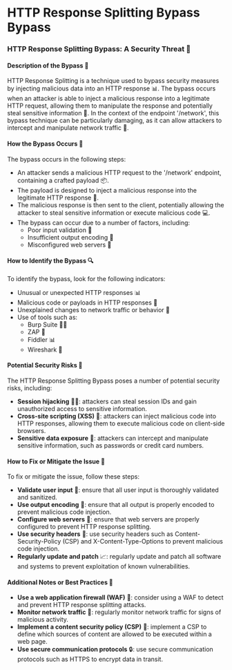 # HTTP Response Splitting Bypass Bypass

### HTTP Response Splitting Bypass: A Security Threat 🚨
#### Description of the Bypass 📝
HTTP Response Splitting is a technique used to bypass security measures by injecting malicious data into an HTTP response 📊. The bypass occurs when an attacker is able to inject a malicious response into a legitimate HTTP request, allowing them to manipulate the response and potentially steal sensitive information 🤫. In the context of the endpoint '/network', this bypass technique can be particularly damaging, as it can allow attackers to intercept and manipulate network traffic 🚧.

#### How the Bypass Occurs 🤔
The bypass occurs in the following steps:
* An attacker sends a malicious HTTP request to the '/network' endpoint, containing a crafted payload 📦.
* The payload is designed to inject a malicious response into the legitimate HTTP response 📝.
* The malicious response is then sent to the client, potentially allowing the attacker to steal sensitive information or execute malicious code 💻.
* The bypass can occur due to a number of factors, including:
  * Poor input validation 🚫
  * Insufficient output encoding 📝
  * Misconfigured web servers 🚪

#### How to Identify the Bypass 🔍
To identify the bypass, look for the following indicators:
* Unusual or unexpected HTTP responses 📊
* Malicious code or payloads in HTTP responses 🚫
* Unexplained changes to network traffic or behavior 🚧
* Use of tools such as:
  * Burp Suite 🕵️‍♂️
  * ZAP 🚪
  * Fiddler 📊
  * Wireshark 📡

#### Potential Security Risks 🚨
The HTTP Response Splitting Bypass poses a number of potential security risks, including:
* **Session hijacking** 🕵️‍♂️: attackers can steal session IDs and gain unauthorized access to sensitive information.
* **Cross-site scripting (XSS)** 🚫: attackers can inject malicious code into HTTP responses, allowing them to execute malicious code on client-side browsers.
* **Sensitive data exposure** 🤫: attackers can intercept and manipulate sensitive information, such as passwords or credit card numbers.

#### How to Fix or Mitigate the Issue 🚧
To fix or mitigate the issue, follow these steps:
* **Validate user input** 🚫: ensure that all user input is thoroughly validated and sanitized.
* **Use output encoding** 📝: ensure that all output is properly encoded to prevent malicious code injection.
* **Configure web servers** 🚪: ensure that web servers are properly configured to prevent HTTP response splitting.
* **Use security headers** 🚫: use security headers such as Content-Security-Policy (CSP) and X-Content-Type-Options to prevent malicious code injection.
* **Regularly update and patch** 📈: regularly update and patch all software and systems to prevent exploitation of known vulnerabilities.

#### Additional Notes or Best Practices 📝
* **Use a web application firewall (WAF)** 🚪: consider using a WAF to detect and prevent HTTP response splitting attacks.
* **Monitor network traffic** 🚧: regularly monitor network traffic for signs of malicious activity.
* **Implement a content security policy (CSP)** 🚫: implement a CSP to define which sources of content are allowed to be executed within a web page.
* **Use secure communication protocols** 🔒: use secure communication protocols such as HTTPS to encrypt data in transit.